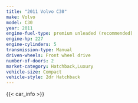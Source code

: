 ```yaml
---
title: "2011 Volvo C30"
make: Volvo
model: C30
year: 2011
engine-fuel-type: premium unleaded (recommended)
engine-hp: 227
engine-cylinders: 5
transmission-type: Manual
driven-wheels: Front wheel drive
number-of-doors: 2
market-category: Hatchback,Luxury
vehicle-size: Compact
vehicle-style: 2dr Hatchback
---
```


{{< car_info >}}
